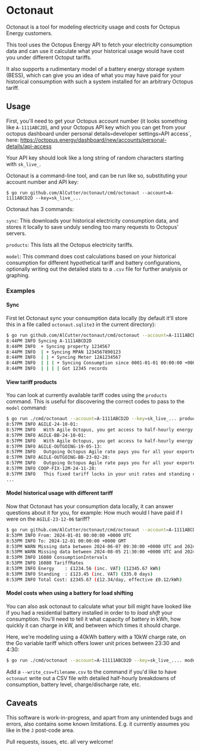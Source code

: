 # Octonaut

Octonaut is a tool for modeling electricity usage and costs for Octopus Energy customers.

This tool uses the Octopus Energy API to fetch your electricity consumption data and can use it calculate what your historical usage would have cost you under different Octoput tariffs.

It also supports a rudimentary model of a battery energy storage system (BESS), which can give you an idea of what you may have paid for your historical consumption with such a system installed for an arbitrary Octopus tariff.

## Usage

First, you'll need to get your Octopus account number (it looks something like `A-1111ABC2D`), and your Octopus API key which you can get from your octopus dashboard under personal details` > `developer settings` > `API access`, here: https://octopus.energy/dashboard/new/accounts/personal-details/api-access

Your API key should look like a long string of random characters starting with `sk_live_`.

Octonaut is a command-line tool, and can be run like so, substituting your account number and API key:

```
$ go run github.com/AlCutter/octonaut/cmd/octonaut --account=A-1111ABCD2D --key=sk_live_...
```

Octonaut has 3 commands:

`sync`: This downloads your historical electricity consumption data, and stores it locally to save unduly sending too many requests to Octopus' servers.

`products`: This lists all the Octopus electricity tariffs.

`model`: This command does cost calculations based on your historical consumption for different hypothetical tariff and battery configurations, optionally writing out the detailed stats to a `.csv` file for further analysis or graphing.

### Examples

#### Sync

First let Octonaut sync your consumption data locally (by default it'll store this in a file called `octonaut.sqlite3` in the current directory):

```bash
$ go run github.com/AlCutter/octonaut/cmd/octonaut --account=A-1111ABCD2D --key=sk_live_... sync
8:44PM INFO Syncing A-1111ABCD2D
8:44PM INFO  + Syncing property 1234567
8:44PM INFO  | + Syncing MPAN 1234567890123
8:44PM INFO  | | + Syncing Meter 12A1234567
8:44PM INFO  | | | + Syncing Consumption since 0001-01-01 00:00:00 +0000 UTC
8:44PM INFO  | | | | Got 12345 records
```

#### View tariff products 

You can look at currently available tariff codes using the `products` command. This is useful for discovering the correct codes to pass to the `model` command:

```bash
$ go run ./cmd/octonaut --account=A-1111ABCD2D --key=sk_live_... products
8:57PM INFO AGILE-24-10-01:
8:57PM INFO   With Agile Octopus, you get access to half-hourly energy prices, tied to wholesale prices and updated daily.  The unit rate is capped at 100p/kWh (including VAT).
8:57PM INFO AGILE-BB-24-10-01:
8:57PM INFO   With Agile Octopus, you get access to half-hourly energy prices, tied to wholesale prices and updated daily.  The unit rate is capped at 100p/kWh (including VAT).
8:57PM INFO AGILE-OUTGOING-19-05-13:
8:57PM INFO   Outgoing Octopus Agile rate pays you for all your exported energy based on the day-ahead wholesale rate.
8:57PM INFO AGILE-OUTGOING-BB-23-02-28:
8:57PM INFO   Outgoing Octopus Agile rate pays you for all your exported energy based on the day-ahead wholesale rate.
8:57PM INFO COOP-FIX-12M-24-11-28:
8:57PM INFO   This fixed tariff locks in your unit rates and standing charges for 12 months with no exit fees.
...
```

#### Model historical usage with different tariff

Now that Octonaut has your consumption data locally, it can answer questions about it for you, for example: How much would I have paid if I were on the `AGILE-23-12-06` tariff?

```bash
$ go run github.com/AlCutter/octonaut/cmd/octonaut --account=A-1111ABCD2D --key=sk_live_... model --from=2024-01-01 --tariff=AGILE-23-12-06
8:53PM INFO From: 2024-01-01 00:00:00 +0000 UTC
8:53PM INFO To: 2024-12-01 00:00:00 +0000 GMT
8:53PM WARN Missing data between 2024-06-07 09:30:00 +0000 UTC and 2024-06-07 12:30:00 +0000 UTC, inserting zero usage intervals
8:53PM WARN Missing data between 2024-08-05 21:30:00 +0000 UTC and 2024-08-06 13:30:00 +0000 UTC, inserting zero usage intervals
8:53PM INFO 16080 ConsumptionIntervals
8:53PM INFO 16080 TariffRates
8:53PM INFO Energy    : £1234.56 (inc. VAT) (12345.67 kWh)
8:53PM INFO Standing  : £123.45 (inc. VAT) (335.0 days)
8:53PM INFO Total Cost: £2345.67 (£12.34/day, effective £0.12/kWh)
```


#### Model costs when using a battery for load shifting

You can also ask octonaut to calculate what your bill might have looked like if you had a residential battery installed in order to to _load shift_ your consumption.
You'll need to tell it what capacity of battery in kWh, how quickly it can charge in kW, and between which times it should charge.

Here, we're modeling using a 40kWh battery with a 10kW charge rate, on the Go variable tariff which offers lower unit prices between 23:30 and 4:30:

```bash
$ go run ./cmd/octonaut --account=A-11111ABCD2D --key=sk_live_.... model --from=2024-01-01 --tariff=GO-VAR-22-10-14 --battery_capacity=40 --battery_rate=10 --battery_charge="23.5-4.5"
```

Add a `--write_csv=filename.csv` to the command if you'd like to have `octonaut` write out a CSV file with detailed half-hourly breakdowns of consumption, battery level, charge/discharge rate, etc.

## Caveats

This software is work-in-progress, and apart from any unintended bugs and errors, also contains some known limitations. E.g. it currently assumes you like in the `J` post-code area.

Pull requests, issues, etc. all very welcome!

